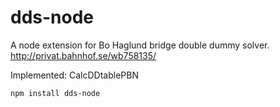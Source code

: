 dds-node
========

A node extension for Bo Haglund  bridge double dummy solver. http://privat.bahnhof.se/wb758135/

Implemented:
CalcDDtablePBN

```bash
npm install dds-node
```

